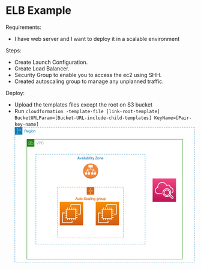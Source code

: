# ELB Example

Requirements:
- I have web server and I want to deploy it in a scalable environment 

Steps:
- Create Launch Configuration.
- Create Load Balancer.
- Security Group to enable you to access the ec2 using SHH.
- Created autoscaling group to manage any unplanned traffic. 

Deploy: 
- Upload the templates files except the root on S3 bucket 
- Run `cloudformation -template-file [link-root-template] BucketURLParam=[Bucket-URL-include-child-templates] KeyName=[Pair-key-name]`
![Diagram](./ALB.drawio.png) 